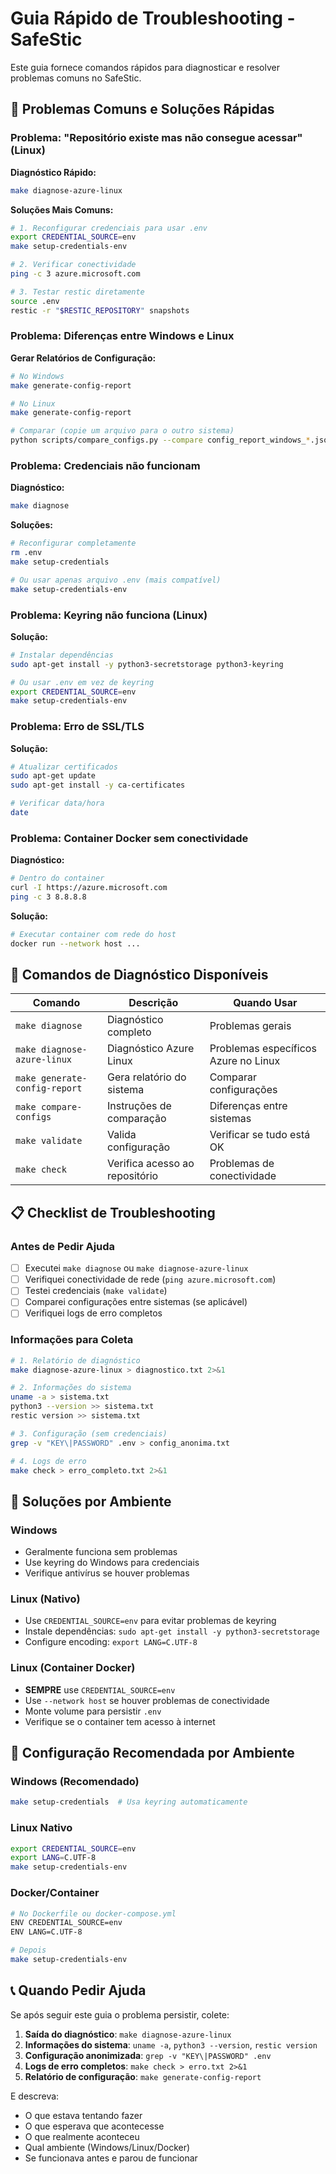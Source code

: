 # Guia Rápido de Troubleshooting - SafeStic

Este guia fornece comandos rápidos para diagnosticar e resolver problemas comuns no SafeStic.

## 🚨 Problemas Comuns e Soluções Rápidas

### Problema: "Repositório existe mas não consegue acessar" (Linux)

**Diagnóstico Rápido:**
```bash
make diagnose-azure-linux
```

**Soluções Mais Comuns:**
```bash
# 1. Reconfigurar credenciais para usar .env
export CREDENTIAL_SOURCE=env
make setup-credentials-env

# 2. Verificar conectividade
ping -c 3 azure.microsoft.com

# 3. Testar restic diretamente
source .env
restic -r "$RESTIC_REPOSITORY" snapshots
```

### Problema: Diferenças entre Windows e Linux

**Gerar Relatórios de Configuração:**
```bash
# No Windows
make generate-config-report

# No Linux
make generate-config-report

# Comparar (copie um arquivo para o outro sistema)
python scripts/compare_configs.py --compare config_report_windows_*.json config_report_linux_*.json
```

### Problema: Credenciais não funcionam

**Diagnóstico:**
```bash
make diagnose
```

**Soluções:**
```bash
# Reconfigurar completamente
rm .env
make setup-credentials

# Ou usar apenas arquivo .env (mais compatível)
make setup-credentials-env
```

### Problema: Keyring não funciona (Linux)

**Solução:**
```bash
# Instalar dependências
sudo apt-get install -y python3-secretstorage python3-keyring

# Ou usar .env em vez de keyring
export CREDENTIAL_SOURCE=env
make setup-credentials-env
```

### Problema: Erro de SSL/TLS

**Solução:**
```bash
# Atualizar certificados
sudo apt-get update
sudo apt-get install -y ca-certificates

# Verificar data/hora
date
```

### Problema: Container Docker sem conectividade

**Diagnóstico:**
```bash
# Dentro do container
curl -I https://azure.microsoft.com
ping -c 3 8.8.8.8
```

**Solução:**
```bash
# Executar container com rede do host
docker run --network host ...
```

## 🔧 Comandos de Diagnóstico Disponíveis

| Comando | Descrição | Quando Usar |
|---------|-----------|-------------|
| `make diagnose` | Diagnóstico completo | Problemas gerais |
| `make diagnose-azure-linux` | Diagnóstico Azure Linux | Problemas específicos Azure no Linux |
| `make generate-config-report` | Gera relatório do sistema | Comparar configurações |
| `make compare-configs` | Instruções de comparação | Diferenças entre sistemas |
| `make validate` | Valida configuração | Verificar se tudo está OK |
| `make check` | Verifica acesso ao repositório | Problemas de conectividade |

## 📋 Checklist de Troubleshooting

### Antes de Pedir Ajuda

- [ ] Executei `make diagnose` ou `make diagnose-azure-linux`
- [ ] Verifiquei conectividade de rede (`ping azure.microsoft.com`)
- [ ] Testei credenciais (`make validate`)
- [ ] Comparei configurações entre sistemas (se aplicável)
- [ ] Verifiquei logs de erro completos

### Informações para Coleta

```bash
# 1. Relatório de diagnóstico
make diagnose-azure-linux > diagnostico.txt 2>&1

# 2. Informações do sistema
uname -a > sistema.txt
python3 --version >> sistema.txt
restic version >> sistema.txt

# 3. Configuração (sem credenciais)
grep -v "KEY\|PASSWORD" .env > config_anonima.txt

# 4. Logs de erro
make check > erro_completo.txt 2>&1
```

## 🎯 Soluções por Ambiente

### Windows
- Geralmente funciona sem problemas
- Use keyring do Windows para credenciais
- Verifique antivírus se houver problemas

### Linux (Nativo)
- Use `CREDENTIAL_SOURCE=env` para evitar problemas de keyring
- Instale dependências: `sudo apt-get install -y python3-secretstorage`
- Configure encoding: `export LANG=C.UTF-8`

### Linux (Container Docker)
- **SEMPRE** use `CREDENTIAL_SOURCE=env`
- Use `--network host` se houver problemas de conectividade
- Monte volume para persistir `.env`
- Verifique se o container tem acesso à internet

## 🚀 Configuração Recomendada por Ambiente

### Windows (Recomendado)
```bash
make setup-credentials  # Usa keyring automaticamente
```

### Linux Nativo
```bash
export CREDENTIAL_SOURCE=env
export LANG=C.UTF-8
make setup-credentials-env
```

### Docker/Container
```bash
# No Dockerfile ou docker-compose.yml
ENV CREDENTIAL_SOURCE=env
ENV LANG=C.UTF-8

# Depois
make setup-credentials-env
```

## 📞 Quando Pedir Ajuda

Se após seguir este guia o problema persistir, colete:

1. **Saída do diagnóstico**: `make diagnose-azure-linux`
2. **Informações do sistema**: `uname -a`, `python3 --version`, `restic version`
3. **Configuração anonimizada**: `grep -v "KEY\|PASSWORD" .env`
4. **Logs de erro completos**: `make check > erro.txt 2>&1`
5. **Relatório de configuração**: `make generate-config-report`

E descreva:
- O que estava tentando fazer
- O que esperava que acontecesse
- O que realmente aconteceu
- Qual ambiente (Windows/Linux/Docker)
- Se funcionava antes e parou de funcionar